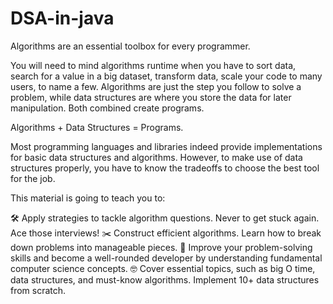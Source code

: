# DSA-in-java
Algorithms are an essential toolbox for every programmer.

You will need to mind algorithms runtime when you have to sort data, search for a value in a big dataset, transform data, scale your code to many users, to name a few. Algorithms are just the step you follow to solve a problem, while data structures are where you store the data for later manipulation. Both combined create programs.

Algorithms + Data Structures = Programs.

Most programming languages and libraries indeed provide implementations for basic data structures and algorithms. However, to make use of data structures properly, you have to know the tradeoffs to choose the best tool for the job.

This material is going to teach you to:

🛠 Apply strategies to tackle algorithm questions. Never to get stuck again. Ace those interviews!
✂️ Construct efficient algorithms. Learn how to break down problems into manageable pieces.
🧠 Improve your problem-solving skills and become a well-rounded developer by understanding fundamental computer science concepts.
🤓 Cover essential topics, such as big O time, data structures, and must-know algorithms. Implement 10+ data structures from scratch.
